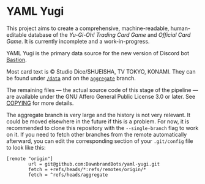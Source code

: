 # YAML Yugi

This project aims to create a comprehensive, machine-readable, human-editable database of the _Yu-Gi-Oh! Trading Card
Game_ and _Official Card Game_. It is currently incomplete and a work-in-progress.

YAML Yugi is the primary data source for the new version of Discord bot [Bastion](https://github.com/DawnbrandBots/bastion-bot).

Most card text is &copy; Studio Dice/SHUEISHA, TV TOKYO, KONAMI. They can be found under [`/data`](/data)
and on the [`aggregate`](https://github.com/DawnbrandBots/yaml-yugi/tree/aggregate) branch.

The remaining files — the actual source code of this stage of the pipeline — are available under the
GNU Affero General Public License 3.0 or later. See [COPYING](./COPYING) for more details.

The aggregate branch is very large and the history is not very relevant. It could be moved elsewhere in the future if
this is a problem. For now, it is recommended to clone this repository with the `--single-branch` flag to work on it.
If you need to fetch other branches from the remote automatically afterward, you can edit the corresponding section of
your `.git/config` file to look like this:

```
[remote "origin"]
        url = git@github.com:DawnbrandBots/yaml-yugi.git
        fetch = +refs/heads/*:refs/remotes/origin/*
        fetch = ^refs/heads/aggregate
```
